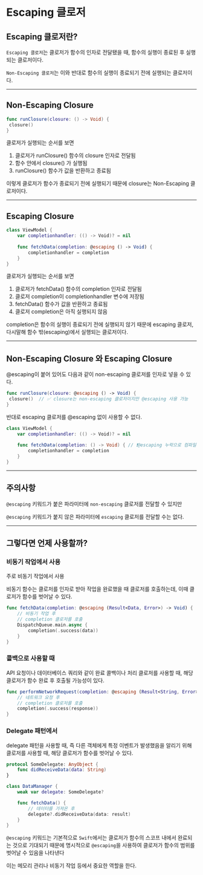 # Escaping 클로저

## Escaping 클로저란?

`Escaping 클로저`는 클로저가 함수의 인자로 전달됐을 때, 함수의 실행이 종료된 후 실행되는 클로저이다.

`Non-Escaping 클로저`는 이와 반대로 함수의 실행이 종료되기 전에 실행되는 클로저이다.

***

## Non-Escaping Closure

```swift
func runClosure(closure: () -> Void) {
 closure()
}
```

클로저가 실행되는 순서를 보면

1. 클로저가 runClosure() 함수의 closure 인자로 전달됨
2. 함수 안에서 closure() 가 실행됨
3. runClosure() 함수가 값을 반환하고 종료됨

이렇게 클로저가 함수가 종료되기 전에 실행되기 때문에 closure는 Non-Escaping 클로저이다.

***

## Escaping Closure

```swift
class ViewModel {
    var completionhandler: (() -> Void)? = nil
    
    func fetchData(completion: @escaping () -> Void) {
        completionhandler = completion
    }
}
```

클로저가 실행되는 순서를 보면

1. 클로저가 fetchData() 함수의 completion 인자로 전달됨
2. 클로저 completion이 completionhandler 변수에 저장됨
3. fetchData() 함수가 값을 반환하고 종료됨
4. 클로저 completion은 아직 실행되지 않음

completion은 함수의 실행이 종료되기 전에 실행되지 않기 때문에 escaping 클로저, 다시말해 함수 밖(escaping)에서 실행되는 클로저이다.

***

## Non-Escaping Closure 와 Escaping Closure

@escaping이 붙어 있어도 다음과 같이 non-escaping 클로저를 인자로 넣을 수 있다.

```swift
func runClosure(closure: @escaping () -> Void) {
 closure()  // ✅ closure는 non-escaping 클로저이지만 @escaping 사용 가능
}
```

반대로 escaping 클로저를 @escaping 없이 사용할 수 없다.

```swift
class ViewModel {
    var completionhandler: (() -> Void)? = nil
    
    func fetchData(completion: () -> Void) { // ❗️@escaping 누락으로 컴파일 에러 발생!
        completionhandler = completion
    }
}
```

***

## 주의사항

`@escaping` 키워드가 붙은 파라미터에 `non-escaping` 클로저를 전달할 수 있지만

`@escaping` 키워드가 붙지 않은 파라미터에 `escaping` 클로저를 전달할 수는 없다.

***

## 그렇다면 언제 사용할까?

### 비동기 작업에서 사용

주로 비동기 작업에서 사용

비동기 함수는 클로저를 인자로 받아 작업을 완료했을 때 클로저를 호출하는데, 이때 클로저가 함수를 벗어날 수 있다.
```swift
func fetchData(completion: @escaping (Result<Data, Error>) -> Void) {
    // 비동기 작업 후
    // completion 클로저를 호출
    DispatchQueue.main.async {
        completion(.success(data))
    }
}
```

### 콜백으로 사용할 때

API 요청이나 데이터베이스 쿼리와 같이 완료 콜백이나 처리 클로저를 사용할 때, 해당 클로저가 함수 완료 후 호출될 가능성이 있다.
```swift
func performNetworkRequest(completion: @escaping (Result<String, Error>) -> Void) {
    // 네트워크 요청 후
    // completion 클로저를 호출
    completion(.success(response))
}
```

### Delegate 패턴에서

delegate 패턴을 사용할 때, 즉 다른 객체에게 특정 이벤트가 발생했음을 알리기 위해 클로저를 사용할 때, 해당 클로저가 함수를 벗어날 수 있다.
```swift
protocol SomeDelegate: AnyObject {
    func didReceiveData(data: String)
}

class DataManager {
    weak var delegate: SomeDelegate?

    func fetchData() {
        // 데이터를 가져온 후
        delegate?.didReceiveData(data: result)
    }
}
```

`@escaping` 키워드는 기본적으로 `Swift`에서는 클로저가 함수의 스코프 내에서 완료되는 것으로 기대되기 때문에 명시적으로 `@escaping`을 사용하여 클로저가 함수의 범위를 벗어날 수 있음을 나타낸다

이는 메모리 관리나 비동기 작업 등에서 중요한 역할을 한다.